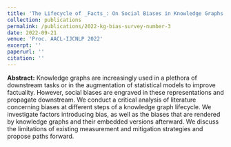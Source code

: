 ```yaml
---
title: 'The Lifecycle of _Facts_: On Social Biases in Knowledge Graphs'
collection: publications
permalink: /publications/2022-kg-bias-survey-number-3
date: 2022-09-21
venue: 'Proc. AACL-IJCNLP 2022'
excerpt: ''
paperurl: ''
citation: ''
---
```


**Abstract:** Knowledge graphs are increasingly used in a plethora of downstream tasks or in the augmentation of statistical models to improve factuality. However, social biases are engraved in these representations and propagate downstream. We conduct a critical analysis of literature concerning biases at different steps of a knowledge graph lifecycle. We investigate factors introducing bias, as well as the biases that are rendered by knowledge graphs and their embedded versions afterward. We discuss the limitations of existing measurement and mitigation strategies and propose paths forward.